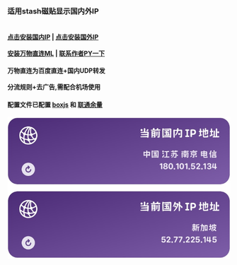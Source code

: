### 适用stash磁贴显示国内外IP  
#### <br/>[点击安装国内IP](https://link.stash.ws/install-override/raw.githubusercontent.com/LYJ01X/stash/main/gnip.stoverride)  |  [点击安装国外IP](https://link.stash.ws/install-override/raw.githubusercontent.com/LYJ01X/stash/main/gwip.stoverride) <br /><br />[安装万物直连ML](https://link.stash.ws/install-config/raw.githubusercontent.com/LYJ01X/stash/main/%E4%B8%87%E7%89%A9%E7%9B%B4%E8%BF%9E.yaml) |  [联系作者PY一下](https://api.uomg.com/api/qq.talk?qq=865068376)<br />
#### 万物直连为百度直连+国内UDP转发<br /><br />分流规则+去广告,需配合机场使用<br />
#### 配置文件已配置 [boxjs](http://boxjs.com/#/) 和 [联通余量](http://boxjs.com/#/app/ChinaUnicom.10010v4)<br />
<img src="/jpg/IP.jpg" alt="Alt text"/>
